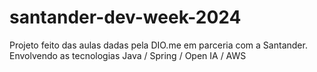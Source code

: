 # santander-dev-week-2024
Projeto feito das aulas dadas pela DIO.me em parceria com a Santander. Envolvendo as tecnologias Java / Spring / Open IA / AWS
